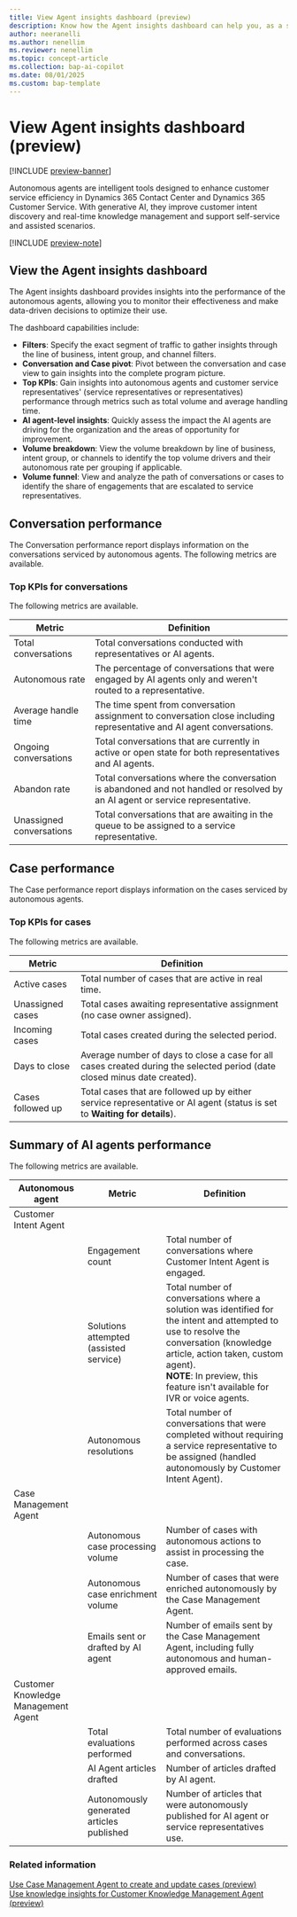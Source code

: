 ```yaml
---
title: View Agent insights dashboard (preview)
description: Know how the Agent insights dashboard can help you, as a supervisor, monitor the performance of the autonomous agents in Dynamics 365 Contact Center and Customer Service.
author: neeranelli
ms.author: nenellim
ms.reviewer: nenellim
ms.topic: concept-article
ms.collection: bap-ai-copilot 
ms.date: 08/01/2025
ms.custom: bap-template
---
```


# View Agent insights dashboard (preview)

[!INCLUDE [preview-banner](~/../shared-content/shared/preview-includes/preview-banner.md)]

Autonomous agents are intelligent tools designed to enhance customer service efficiency in Dynamics 365 Contact Center and Dynamics 365 Customer Service. With generative AI, they improve customer intent discovery and real-time knowledge management and support self-service and assisted scenarios.

[!INCLUDE [preview-note](~/../shared-content/shared/preview-includes/preview-note-d365.md)]

## View the Agent insights dashboard

The Agent insights dashboard provides insights into the performance of the autonomous agents, allowing you to monitor their effectiveness and make data-driven decisions to optimize their use.

The dashboard capabilities include:

- **Filters**: Specify the exact segment of traffic to gather insights through the line of business, intent group, and channel filters.
- **Conversation and Case pivot**: Pivot between the conversation and case view to gain insights into the complete program picture.
- **Top KPIs**: Gain insights into autonomous agents and customer service representatives' (service representatives or representatives) performance through metrics such as total volume and average handling time.
- **AI agent-level insights**: Quickly assess the impact the AI agents are driving for the organization and the areas of opportunity for improvement.
- **Volume breakdown**: View the volume breakdown by line of business, intent group, or channels to identify the top volume drivers and their autonomous rate per grouping if applicable.
- **Volume funnel**: View and analyze the path of conversations or cases to identify the share of engagements that are escalated to service representatives.

## Conversation performance

The Conversation performance report displays information on the conversations serviced by autonomous agents. The following metrics are available.

### Top KPIs for conversations

The following metrics are available.

| Metric                   | Definition                                                                                                         |
|--------------------------|--------------------------------------------------------------------------------------------------------------------|
| Total conversations      | Total conversations conducted with representatives or AI agents.                                                   |
| Autonomous rate          | The percentage of conversations that were engaged by AI agents only and weren't routed to a representative.        |
| Average handle time      | The time spent from conversation assignment to conversation close including representative and AI agent conversations. |
| Ongoing conversations    | Total conversations that are currently in active or open state for both representatives and AI agents.              |
| Abandon rate             | Total conversations where the conversation is abandoned and not handled or resolved by an AI agent or service representative. |
| Unassigned conversations | Total conversations that are awaiting in the queue to be assigned to a service representative.                      |

## Case performance

The Case performance report displays information on the cases serviced by autonomous agents.

### Top KPIs for cases

The following metrics are available.

| Metric                | Definition                                                                                                                |
|-----------------------|---------------------------------------------------------------------------------------------------------------------------|
| Active cases          | Total number of cases that are active in real time.                                                                       |
| Unassigned cases      | Total cases awaiting representative assignment (no case owner assigned).                                                   |
| Incoming cases        | Total cases created during the selected period.                                                                   |
| Days to close         | Average number of days to close a case for all cases created during the selected period (date closed minus date created). |
| Cases followed up     | Total cases that are followed up by either service representative or AI agent (status is set to **Waiting for details**).                              |

## Summary of AI agents performance

The following metrics are available.

| Autonomous agent| Metric  | Definition    |
|-----------------|-------|-----------------|
| Customer Intent Agent |                 | |
| | Engagement count                      | Total number of conversations where Customer Intent Agent is engaged. |
| | Solutions attempted (assisted service)| Total number of conversations where a solution was identified for the intent and attempted to use to resolve the conversation (knowledge article, action taken, custom agent).<br> **NOTE**: In preview, this feature isn't available for IVR or voice agents. |
| |Autonomous resolutions                 | Total number of conversations that were completed without requiring a service representative to be assigned (handled autonomously by Customer Intent Agent). |
| Case Management Agent |                 | |
| | Autonomous case processing volume     | Number of cases with autonomous actions to assist in processing the case. |
| | Autonomous case enrichment volume     | Number of cases that were enriched autonomously by the Case Management Agent. |
| | Emails sent or drafted by AI agent    | Number of emails sent by the Case Management Agent, including fully autonomous and human-approved emails. |
| Customer Knowledge Management Agent |   | |
| | Total evaluations performed           | Total number of evaluations performed across cases and conversations. |
| | AI Agent articles drafted       | Number of articles drafted by AI agent.|
| | Autonomously generated articles published | Number of articles that were autonomously published for AI agent or service representatives use. |

### Related information

[Use Case Management Agent to create and update cases (preview)](/dynamics365/customer-service/use/use-case-creation-agent)  
[Use knowledge insights for Customer Knowledge Management Agent (preview)](/dynamics365/customer-service/use/admin-km-agent-insights)  